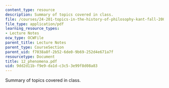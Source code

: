 ```yaml
---
content_type: resource
description: Summary of topics covered in class.
file: /courses/24-201-topics-in-the-history-of-philosophy-kant-fall-2005/9dd2d11bf9e9da1dc3c53e99f8d08a83_12_phenomena.pdf
file_type: application/pdf
learning_resource_types:
- Lecture Notes
ocw_type: OCWFile
parent_title: Lecture Notes
parent_type: CourseSection
parent_uid: f7038a8f-2b52-6de0-9b69-252d4e671a7f
resourcetype: Document
title: 12_phenomena.pdf
uid: 9dd2d11b-f9e9-da1d-c3c5-3e99f8d08a83
---
```

Summary of topics covered in class.

